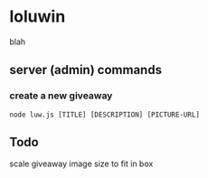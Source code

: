 # loluwin
blah


## server (admin) commands

### create a new giveaway

```
node luw.js [TITLE] [DESCRIPTION] [PICTURE-URL]
```


## Todo

scale giveaway image size to fit in box